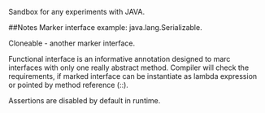 Sandbox for any experiments with JAVA.

##Notes
Marker interface example: java.lang.Serializable.

Cloneable - another marker interface.

Functional interface is an informative annotation designed to marc interfaces with only one 
really abstract method. Compiler will check the requirements, if marked interface can be instantiate 
as lambda expression or pointed by method reference (::).

Assertions are disabled by default in runtime.
